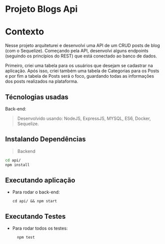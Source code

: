 # Projeto Blogs Api

# Contexto

Nesse projeto arquiteturei e desenvolvi uma API de um CRUD posts de blog (com o Sequelize). Começando pela API, desenvolvi alguns endpoints (seguindo os princípios do REST) que está conectado ao banco de dados.

Primeiro, criei uma tabela para os usuários que desejam se cadastrar na aplicação. Após isso, criei também uma tabela de Categorias para os Posts e por fim a tabela de Posts será o foco, guardando todas as informações dos posts realizados na plataforma.

## Técnologias usadas

Back-end:
> Desenvolvido usando: NodeJS, ExpressJS, MYSQL, ES6, Docker, Sequelize.


## Instalando Dependências

> Backend
```bash
cd api/ 
npm install
``` 

## Executando aplicação

* Para rodar o back-end:

  ```
  cd api/ && npm start
  ```

## Executando Testes

* Para rodar todos os testes:

  ```
    npm test
  ```
